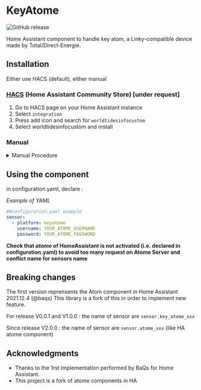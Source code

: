 # KeyAtome
![GitHub release](https://img.shields.io/github/release/jugla/KeyAtome)

Home Assistant component to handle key atom, a Linky-compatible device made by Total/Direct-Energie.

## Installation
Either use HACS (default), either manual
### [HACS](https://hacs.xyz/) (Home Assistant Community Store) [under request]
1. Go to HACS page on your Home Assistant instance 
1. Select `integration` 
1. Press add icon and search for `worldtidesinfocustom` 
1. Select worldtidesinfocustom and install 

### Manual
<details><summary>Manual Procedure</summary>
  
1. Download the folder worldtidesinfocustom from the latest [release](https://github.com/jugla/worldtidesinfocustom/releases) (with right click, save 
link as) 
1. Place the downloaded directory on your Home Assistant machine in the `config/custom_components` folder (when there is no `custom_components` folder in the 
folder where your `configuration.yaml` file is, create it and place the directory there) 
1. restart HomeAssistant
</details>

## Using the component
in configuration.yaml, declare :

*Example of YAML*
  
```yaml
##configuration.yaml example
sensor:
  - platform: keyatome
    username: YOUR_ATOME_USERNAME
    password: YOUR_ATOME_PASSWORD
```

**Check that *atome* of HomeAssistant is not activated (i.e. declared in configuration.yaml) to avoid too many request on Atome Server and conflict name for sensors name**

## Breaking changes
The first version reprensents the Atom component in Home Assistant 2021.12.4 (@baqs)
This library is a fork of this in order to implement new feature.

For release V0.0.1 and V1.0.0 : the name of sensor are `sensor.key_atome_xxx`

Since release V2.0.0 : the name of sensor are `sensor.atome_xxx` (like HA atome component)


## Acknowledgments
* Thanks to the 1rst implementation performed by BaQs for Home Assistant.
* This project is a fork of atome components in HA


